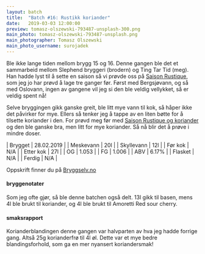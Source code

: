 ```yaml
---
layout: batch
title:  "Batch #16: Rustikk koriander"
date:   2019-03-03 12:00:00
preview: tomasz-olszewski-793487-unsplash-300.png
main_photo: tomasz-olszewski-793487-unsplash.png
main_photographer: Tomasz Olszewski
main_photo_username: surojadek
---
```


Ble ikke lange tiden mellom brygg 15 og 16. Denne gangen ble det et sammarbeid mellom Slephend bryggeri (brodern) og Ting Tar Tid (meg). Han hadde lyst til å sette en saison så vi prøvde oss på [Saison Rustique](/batch/07-saison-rustique), som jeg jo har prøvd å lage tre ganger før. Først med Bergsjøvann, og så med Oslovann, ingen av gangene vil jeg si den ble veldig vellykket, så er veldig spent nå!

Selve bryggingen gikk ganske greit, ble litt mye vann til kok, så håper ikke det påvirker for mye. Ellers så tenker jeg å tappe av en liten bøtte for å tilsette koriander i den. For prøvd meg før med [Saison Rustique og koriander](/batch/08-rustikk-koriander) og den ble ganske bra, men litt for mye koriander. Så nå blir det å prøve i mindre doser.


| Brygget    | 28.02.2019 |
| Meskevann  | 20l        |
| Skyllevann | 12l        |
| Før kok    | N/A        |
| Etter kok  | 27l        |
| OG         | 1.053      |
| FG         | 1.006      |
| ABV        | 6.17%      |
| Flasket    | N/A        |
| Ferdig     | N/A        |


Oppskrift finner du på [Bryggselv.no](https://www.bryggselv.no/finest/104872/saison-rustique-allgrain-%C3%B8lsett-25-liter)


#### bryggenotater

Som jeg ofte gjør, så ble denne batchen også delt. 13l gikk til basen, mens 4l ble brukt til koriander, og 4l ble brukt til Amoretti Red sour cherry.


#### smaksrapport

Korianderblandingen denne gangen var halvparten av hva jeg hadde forrige gang. Altså 25g korianderfrø til 4l øl. Dette var et mye bedre blandingsforhold, som ga en mer nyansert koriandersmak!
